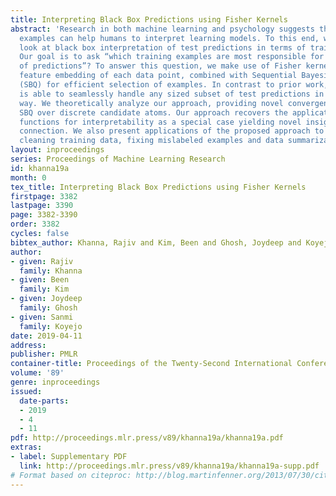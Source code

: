 ```yaml
---
title: Interpreting Black Box Predictions using Fisher Kernels
abstract: 'Research in both machine learning and psychology suggests that salient
  examples can help humans to interpret learning models. To this end, we take a novel
  look at black box interpretation of test predictions in terms of training examples.
  Our goal is to ask “which training examples are most responsible for a given set
  of predictions”? To answer this question, we make use of Fisher kernels as the defining
  feature embedding of each data point, combined with Sequential Bayesian Quadrature
  (SBQ) for efficient selection of examples. In contrast to prior work, our method
  is able to seamlessly handle any sized subset of test predictions in a principled
  way. We theoretically analyze our approach, providing novel convergence bounds for
  SBQ over discrete candidate atoms. Our approach recovers the application of influence
  functions for interpretability as a special case yielding novel insights from this
  connection. We also present applications of the proposed approach to three use cases:
  cleaning training data, fixing mislabeled examples and data summarization.'
layout: inproceedings
series: Proceedings of Machine Learning Research
id: khanna19a
month: 0
tex_title: Interpreting Black Box Predictions using Fisher Kernels
firstpage: 3382
lastpage: 3390
page: 3382-3390
order: 3382
cycles: false
bibtex_author: Khanna, Rajiv and Kim, Been and Ghosh, Joydeep and Koyejo, Sanmi
author:
- given: Rajiv
  family: Khanna
- given: Been
  family: Kim
- given: Joydeep
  family: Ghosh
- given: Sanmi
  family: Koyejo
date: 2019-04-11
address: 
publisher: PMLR
container-title: Proceedings of the Twenty-Second International Conference on Artificial Intelligence and Statistics
volume: '89'
genre: inproceedings
issued:
  date-parts:
  - 2019
  - 4
  - 11
pdf: http://proceedings.mlr.press/v89/khanna19a/khanna19a.pdf
extras:
- label: Supplementary PDF
  link: http://proceedings.mlr.press/v89/khanna19a/khanna19a-supp.pdf
# Format based on citeproc: http://blog.martinfenner.org/2013/07/30/citeproc-yaml-for-bibliographies/
---
```

